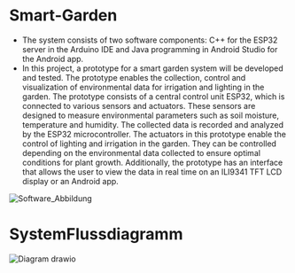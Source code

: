 # Smart-Garden
- The system consists of two software components: C++ for the ESP32 server in the Arduino IDE and Java programming in Android Studio for the Android app.
- In this project, a prototype for a smart garden system will be developed and tested. The prototype enables the collection, control and visualization of environmental data for irrigation and lighting in the garden.
The prototype consists of a central control unit ESP32, which is connected to various sensors and actuators. These sensors are designed to measure environmental parameters such as soil moisture, temperature and humidity. The collected data is recorded and analyzed by the ESP32 microcontroller. The actuators in this prototype enable the control of lighting and irrigation in the garden. They can be controlled depending on the environmental data collected to ensure optimal conditions for plant growth.
Additionally, the prototype has an interface that allows the user to view the data in real time on an ILI9341 TFT LCD display or an Android app.

![Software_Abbildung](https://github.com/Boulmani96/Smart-Garden/assets/74252189/7b4760e6-1112-498e-9435-74518aa328ca)
# SystemFlussdiagramm
![Diagram drawio](https://github.com/Boulmani96/Smart-Garden/assets/74252189/807a9655-8f7b-40bb-acbc-2bcc2851a71d)
